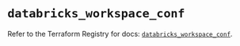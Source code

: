 # `databricks_workspace_conf`

Refer to the Terraform Registry for docs: [`databricks_workspace_conf`](https://registry.terraform.io/providers/databricks/databricks/1.90.0/docs/resources/workspace_conf).
